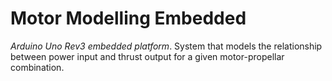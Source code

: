 # Motor Modelling Embedded
*Arduino Uno Rev3 embedded platform*. System that models the relationship between power input and thrust output for a given motor-propellar combination.
